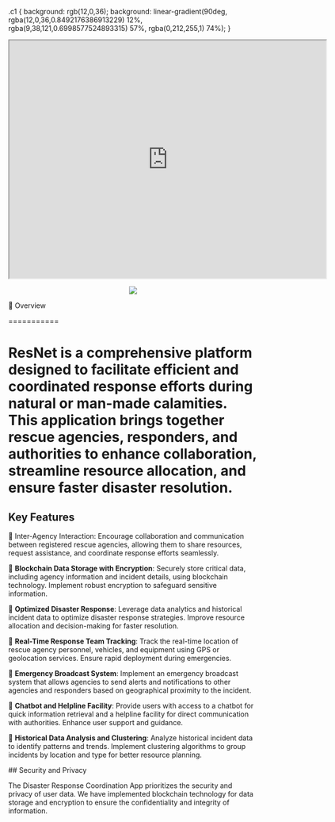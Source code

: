 .c1 {
background: rgb(12,0,36);
background: linear-gradient(90deg, rgba(12,0,36,0.8492176386913229) 12%, rgba(9,38,121,0.6998577524893315) 57%, rgba(0,212,255,1) 74%);
}
<div align = 'center'>
<iframe src="https://drive.google.com/file/d/1TR0QocmK52ZWgJm0_n7TL9fjkwNzKwS_/preview" width="640" height="480" allow="autoplay"></iframe>
</div>

<p align="center">
  <img src="https://readme-typing-svg.herokuapp.com?color=red&ResNet;The Rescue App;An Ultimate Solution For Disaster Management;">
</p>

🌟 Overview

===========

# ResNet is a comprehensive platform designed to facilitate efficient and coordinated response efforts during natural or man-made calamities. This application brings together rescue agencies, responders, and authorities to enhance collaboration, streamline resource allocation, and ensure faster disaster resolution.

## Key Features
<div class = 'c1'>
💎 Inter-Agency Interaction: Encourage collaboration and communication between registered rescue agencies, allowing them to share resources, request assistance, and coordinate response efforts seamlessly.

💎 **Blockchain Data Storage with Encryption**: Securely store critical data, including agency information and incident details, using blockchain technology. Implement robust encryption to safeguard sensitive information.

💎 **Optimized Disaster Response**: Leverage data analytics and historical incident data to optimize disaster response strategies. Improve resource allocation and decision-making for faster resolution.

💎 **Real-Time Response Team Tracking**: Track the real-time location of rescue agency personnel, vehicles, and equipment using GPS or geolocation services. Ensure rapid deployment during emergencies.

💎 **Emergency Broadcast System**: Implement an emergency broadcast system that allows agencies to send alerts and notifications to other agencies and responders based on geographical proximity to the incident.

💎 **Chatbot and Helpline Facility**: Provide users with access to a chatbot for quick information retrieval and a helpline facility for direct communication with authorities. Enhance user support and guidance.

💎 **Historical Data Analysis and Clustering**: Analyze historical incident data to identify patterns and trends. Implement clustering algorithms to group incidents by location and type for better resource planning.
</div>
## Security and Privacy

The Disaster Response Coordination App prioritizes the security and privacy of user data. We have implemented blockchain technology for data storage and encryption to ensure the confidentiality and integrity of information.
